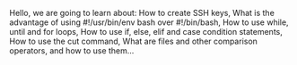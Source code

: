 Hello, we are going to learn about:
How to create SSH keys,
What is the advantage of using #!/usr/bin/env bash over #!/bin/bash,
How to use while, until and for loops,
How to use if, else, elif and case condition statements,
How to use the cut command,
What are files and other comparison operators, and how to use them...